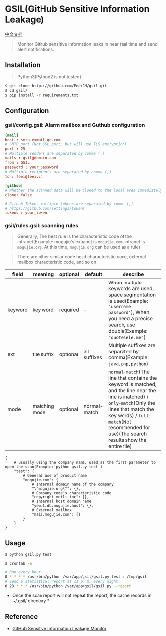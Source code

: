 # GSIL(GitHub Sensitive Information Leakage)

[中文文档](https://github.com/FeeiCN/GSIL/blob/master/README-zh.md)

> Monitor Github sensitive information leaks in near real time and send alert notifications.

## Installation

> Python3(Python2 is not tested)

```bash
$ git clone https://github.com/FeeiCN/gsil.git
$ cd gsil/
$ pip install -r requirements.txt
```

## Configuration

### gsil/config.gsil: Alarm mailbox and Guthub configuration

```conf
[mail]
host : smtp.exmail.qq.com
# SMTP port (Not SSL port, but will use TLS encryption)
port : 25
# Multiple senders are separated by comma (,)
mails : gsil@domain.com
from : GSIL
password : your_password
# Multiple recipients are separated by comma (,)
to : feei@feei.cn

[github]
# Whether the scanned data will be cloned to the local area immediately
clone: false

# Github Token, multiple tokens are separated by comma (,)
# https://github.com/settings/tokens
tokens : your_token
```

### gsil/rules.gsil: scanning rules

> Generally, The best rule is the characteristic code of the intranet(Example: mogujie's extranet is `mogujie.com`, intranet is `mogujie.org`. At this time, `mogujie.org` can be used as a rule)

> There are other similar code head characteristic code, external mailbox characteristic code, and so on

| field | meaning | optional | default | describe |
| --- | --- | --- | --- | --- |
| keyword | key word | required | - | When multiple keywords are used, space segmentation is used(Example: `'username password'`), When you need a precise search, use double(Example: `"quotesele.me"`) |
| ext | file suffix | optional | all suffixes | Multiple suffixes are separated by comma(Example: `java,php,python`) |
| mode |  matching mode | optional | normal-match | `normal-match`(The line that contains the keyword is matched, and the line near the line is matched) / `only-match`(Only the lines that match the key words) / `full-match`(Not recommended for use)(The search results show the entire file)|

```
{
    # usually using the company name, used as the first parameter to open the scan(Example:`python gsil.py test`)
    "test": {
        # General use of product name
        "mogujie.com": {
            # Internal domain name of the company
            "\"mogujie.org\"": {},
            # Company code's characteristic code
            "copyright meili inc": {},
            # Internal host domain name
            "yewu1.db.mogujie.host": {},
            # External mailbox
            "mail.mogujie.com": {}
        }
    }
}
```

## Usage

```bash
$ python gsil.py test
```

```bash
$ crontab -e

# Run every hour
0 * * * * /usr/bin/python /var/app/gsil/gsil.py test > /tmp/gsil
# Send a statistical report at 11 p. m. every night
0 23 * * * /usr/bin/python /var/app/gsil/gsil.py --report
```
* Once the scan report will not repeat the report, the cache records in ~/.gsil/ directory *

## Reference
- [GitHub Sensitive Information Leakage Monitor](http://papers.feei.cn/GitHub敏感信息泄露监控.html)
